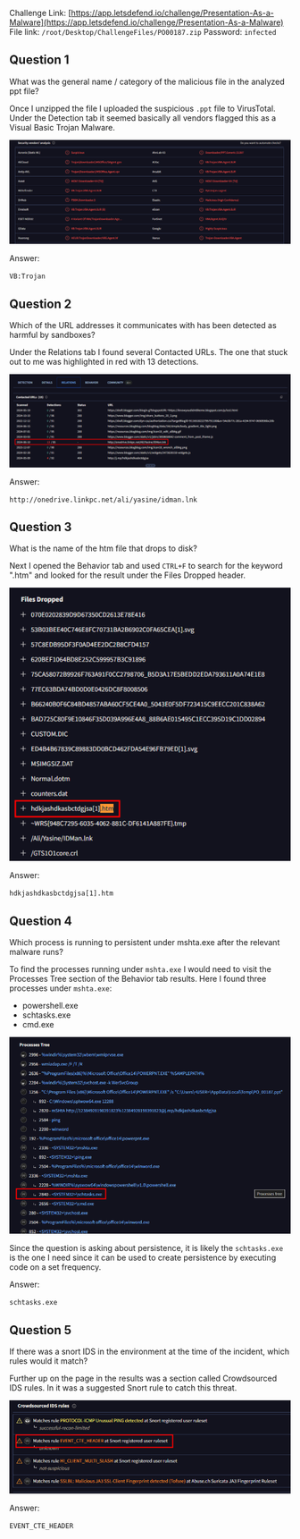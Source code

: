   

Challenge Link: [https://app.letsdefend.io/challenge/Presentation-As-a-Malware](https://app.letsdefend.io/challenge/Presentation-As-a-Malware)
File link: `/root/Desktop/ChallengeFiles/PO00187.zip`
Password: `infected`

## Question 1
What was the general name / category of the malicious file in the analyzed ppt file?

Once I unzipped the file I uploaded the suspicious `.ppt` file to VirusTotal. Under the Detection tab it seemed basically all vendors flagged this as a Visual Basic Trojan Malware.

![](/assets/img/posts/2025-01-22-Presentation-As-a-Malware/image-0.png)

Answer:

`VB:Trojan`
## Question 2
Which of the URL addresses it communicates with has been detected as harmful by sandboxes?

Under the Relations tab I found several Contacted URLs. The one that stuck out to me was highlighted in red with 13 detections.

![](/assets/img/posts/2025-01-22-Presentation-As-a-Malware/image-1.png)

Answer:

`http://onedrive.linkpc.net/ali/yasine/idman.lnk`

## Question 3
What is the name of the htm file that drops to disk?

Next I opened the Behavior tab and used `CTRL+F` to search for the keyword ".htm" and looked for the result under the Files Dropped header.

![](/assets/img/posts/2025-01-22-Presentation-As-a-Malware/image-2.png)

Answer:

`hdkjashdkasbctdgjsa[1].htm`
## Question 4
Which process is running to persistent under mshta.exe after the relevant malware runs?

To find the processes running under `mshta.exe` I would need to visit the Processes Tree section of the Behavior tab results. Here I found three processes under `mshta.exe`:

- powershell.exe
- schtasks.exe
- cmd.exe

![](/assets/img/posts/2025-01-22-Presentation-As-a-Malware/image-3.png)

Since the question is asking about persistence, it is likely the `schtasks.exe` is the one I need since it can be used to create persistence by executing code on a set frequency.

Answer:

`schtasks.exe`

## Question 5
If there was a snort IDS in the environment at the time of the incident, which rules would it match?

Further up on the page in the results was a section called Crowdsourced IDS rules. In it was a suggested Snort rule to catch this threat.

![](/assets/img/posts/2025-01-22-Presentation-As-a-Malware/image-4.png)

Answer:

`EVENT_CTE_HEADER`